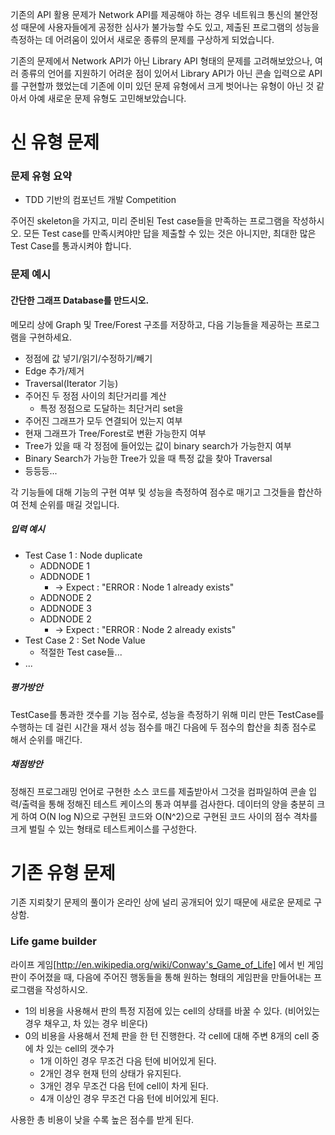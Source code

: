  기존의 API 활용 문제가 Network API를 제공해야 하는 경우 네트워크 통신의 불안정성 때문에 사용자들에게 공정한 심사가 불가능할 수도 있고, 제출된 프로그램의 성능을 측정하는 데 어려움이 있어서 새로운 종류의 문제를 구상하게 되었습니다.

 기존의 문제에서 Network API가 아닌 Library API 형태의 문제를 고려해보았으나, 여러 종류의 언어를 지원하기 어려운 점이 있어서 Library API가 아닌 콘솔 입력으로 API를 구현할까 했었는데 기존에 이미 있던 문제 유형에서 크게 벗어나는 유형이 아닌 것 같아서 아예 새로운 문제 유형도 고민해보았습니다.

신 유형 문제
============

### 문제 유형 요약 

* TDD 기반의 컴포넌트 개발 Competition

주어진 skeleton을 가지고, 미리 준비된 Test case들을 만족하는 프로그램을 작성하시오. 모든 Test case를 만족시켜야만 답을 제출할 수 있는 것은 아니지만, 최대한 많은 Test Case를 통과시켜야 합니다.

### 문제 예시

#### 간단한 그래프 Database를 만드시오.

메모리 상에 Graph 및 Tree/Forest 구조를 저장하고, 다음 기능들을 제공하는 프로그램을 구현하세요.

 * 정점에 값 넣기/읽기/수정하기/빼기
 * Edge 추가/제거
 * Traversal(Iterator 기능)
 * 주어진 두 정점 사이의 최단거리를 계산
   * 특정 정점으로 도달하는 최단거리 set을 
 * 주어진 그래프가 모두 연결되어 있는지 여부
 * 현재 그래프가 Tree/Forest로 변환 가능한지 여부
 * Tree가 있을 때 각 정점에 들어있는 값이 binary search가 가능한지 여부
 * Binary Search가 가능한 Tree가 있을 때 특정 값을 찾아 Traversal
 * 등등등...

각 기능들에 대해 기능의 구현 여부 및 성능을 측정하여 점수로 매기고 그것들을 합산하여 전체 순위를 매길 것입니다.

##### 입력 예시

 * Test Case 1 : Node duplicate
   * ADDNODE 1
   * ADDNODE 1
     * -> Expect : "ERROR : Node 1 already exists"
   * ADDNODE 2
   * ADDNODE 3
   * ADDNODE 2
     * -> Expect : "ERROR : Node 2 already exists"
 * Test Case 2 : Set Node Value
   * 적절한 Test case들...
 * ...

##### 평가방안

TestCase를 통과한 갯수를 기능 점수로, 성능을 측정하기 위해 미리 만든 TestCase를 수행하는 데 걸린 시간을 재서 성능 점수를 매긴 다음에 두 점수의 합산을 최종 점수로 해서 순위를 매긴다.

##### 채점방안

정해진 프로그래밍 언어로 구현한 소스 코드를 제출받아서 그것을 컴파일하여 콘솔 입력/출력을 통해 정해진 테스트 케이스의 통과 여부를 검사한다. 데이터의 양을 충분히 크게 하여 O(N log N)으로 구현된 코드와 O(N^2)으로 구현된 코드 사이의 점수 격차를 크게 벌릴 수 있는 형태로 테스트케이스를 구성한다.

기존 유형 문제
=============

기존 지뢰찾기 문제의 풀이가 온라인 상에 널리 공개되어 있기 때문에 새로운 문제로 구상함.

### Life game builder

라이프 게임[http://en.wikipedia.org/wiki/Conway's_Game_of_Life] 에서 빈 게임판이 주어졌을 때, 다음에 주어진 행동들을 통해 원하는 형태의 게임판을 만들어내는 프로그램을 작성하시오.

 * 1의 비용을 사용해서 판의 특정 지점에 있는 cell의 상태를 바꿀 수 있다. (비어있는 경우 채우고, 차 있는 경우 비운다)
 * 0의 비용을 사용해서 전체 판을 한 턴 진행한다. 각 cell에 대해 주변 8개의 cell 중에 차 있는 cell의 갯수가
   * 1개 이하인 경우 무조건 다음 턴에 비어있게 된다.
   * 2개인 경우 현재 턴의 상태가 유지된다.
   * 3개인 경우 무조건 다음 턴에 cell이 차게 된다.
   * 4개 이상인 경우 무조건 다음 턴에 비어있게 된다.

사용한 총 비용이 낮을 수록 높은 점수를 받게 된다.